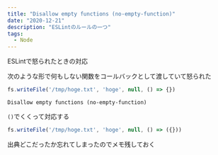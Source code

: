 ```yaml
---
title: "Disallow empty functions (no-empty-function)"
date: "2020-12-21"
description: "ESLintのルールの一つ"
tags:
  - Node
---
```


ESLintで怒られたときの対応


次のような形で何もしない関数をコールバックとして渡していて怒られた

```typescript
fs.writeFile('/tmp/hoge.txt', 'hoge', null, () => {})
```


```
Disallow empty functions (no-empty-function)
```

`()`でくくって対応する

```typescript
fs.writeFile('/tmp/hoge.txt', 'hoge', null, () => ({}))
```

出典どこだったか忘れてしまったのでメモ残しておく